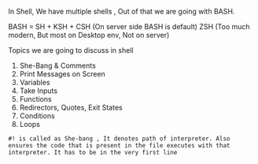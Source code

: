 In Shell, We have multiple shells , Out of that we are going with BASH.

BASH = SH + KSH + CSH (On server side BASH is default)
ZSH (Too much modern, But most on Desktop env, Not on server)

Topics we are going to discuss in shell 

1. She-Bang & Comments
2. Print Messages on Screen 
3. Variables 
4. Take Inputs 
5. Functions
6. Redirectors, Quotes, Exit States
7. Conditions
8. Loops


```
#! is called as She-bang , It denotes path of interpreter. Also ensures the code that is present in the file executes with that interpreter. It has to be in the very first line

```
